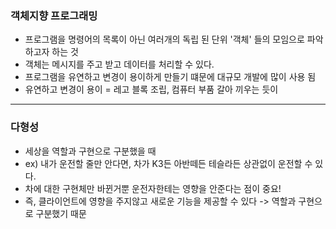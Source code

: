 ### 객체지향 프로그래밍
* 프로그램을 명령어의 목록이 아닌 여러개의 독립 된 단위 '객체' 들의 모임으로 파악하고자 하는 것
* 객체는 메시지를 주고 받고 데이터를 처리할 수 있다.
* 프로그램을 유연하고 변경이 용이하게 만들기 떄문에 대규모 개발에 많이 사용 됨 <br>
* 유연하고 변경이 용이 = 레고 블록 조립, 컴퓨터 부품 갈아 끼우는 듯이

----

### 다형성
* 세상을 역할과 구현으로 구분했을 때
* ex) 내가 운전할 줄만 안다면, 차가 K3든 아반떼든 테슬라든 상관없이 운전할 수 있다.
* 차에 대한 구현체만 바뀐거뿐 운전자한테는 영향을 안준다는 점이 중요!
* 즉, 클라이언트에 영향을 주지않고 새로운 기능을 제공할 수 있다 -> 역할과 구현으로 구분했기 때문

##
